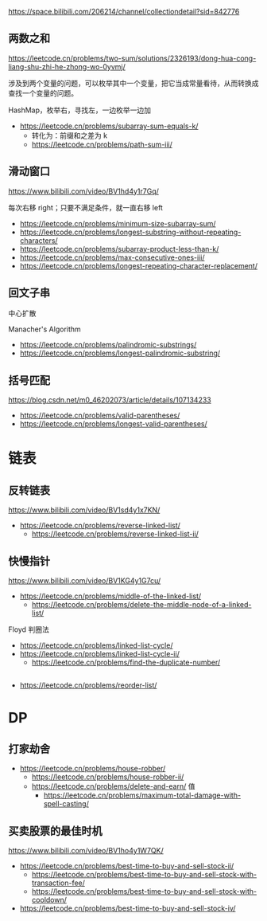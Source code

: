 https://space.bilibili.com/206214/channel/collectiondetail?sid=842776

## 两数之和

https://leetcode.cn/problems/two-sum/solutions/2326193/dong-hua-cong-liang-shu-zhi-he-zhong-wo-0yvmj/

涉及到两个变量的问题，可以枚举其中一个变量，把它当成常量看待，从而转换成查找一个变量的问题。

HashMap，枚举右，寻找左，一边枚举一边加

- https://leetcode.cn/problems/subarray-sum-equals-k/
  - 转化为：前缀和之差为 k
  - https://leetcode.cn/problems/path-sum-iii/

## 滑动窗口

https://www.bilibili.com/video/BV1hd4y1r7Gq/

每次右移 right；只要不满足条件，就一直右移 left

- https://leetcode.cn/problems/minimum-size-subarray-sum/
- https://leetcode.cn/problems/longest-substring-without-repeating-characters/
- https://leetcode.cn/problems/subarray-product-less-than-k/
- https://leetcode.cn/problems/max-consecutive-ones-iii/
- https://leetcode.cn/problems/longest-repeating-character-replacement/

## 回文子串

中心扩散

Manacher's Algorithm

- https://leetcode.cn/problems/palindromic-substrings/
- https://leetcode.cn/problems/longest-palindromic-substring/

## 括号匹配

https://blog.csdn.net/m0_46202073/article/details/107134233

- https://leetcode.cn/problems/valid-parentheses/
- https://leetcode.cn/problems/longest-valid-parentheses/

# 链表

## 反转链表

https://www.bilibili.com/video/BV1sd4y1x7KN/

- https://leetcode.cn/problems/reverse-linked-list/
  - https://leetcode.cn/problems/reverse-linked-list-ii/

## 快慢指针

https://www.bilibili.com/video/BV1KG4y1G7cu/

- https://leetcode.cn/problems/middle-of-the-linked-list/
  - https://leetcode.cn/problems/delete-the-middle-node-of-a-linked-list/

Floyd 判圈法

- https://leetcode.cn/problems/linked-list-cycle/
- https://leetcode.cn/problems/linked-list-cycle-ii/
  - https://leetcode.cn/problems/find-the-duplicate-number/

##

- https://leetcode.cn/problems/reorder-list/

# DP

## 打家劫舍

- https://leetcode.cn/problems/house-robber/
  - https://leetcode.cn/problems/house-robber-ii/
  - https://leetcode.cn/problems/delete-and-earn/ 值
    - https://leetcode.cn/problems/maximum-total-damage-with-spell-casting/

## 买卖股票的最佳时机

https://www.bilibili.com/video/BV1ho4y1W7QK/

- https://leetcode.cn/problems/best-time-to-buy-and-sell-stock-ii/
  - https://leetcode.cn/problems/best-time-to-buy-and-sell-stock-with-transaction-fee/
  - https://leetcode.cn/problems/best-time-to-buy-and-sell-stock-with-cooldown/
- https://leetcode.cn/problems/best-time-to-buy-and-sell-stock-iv/
